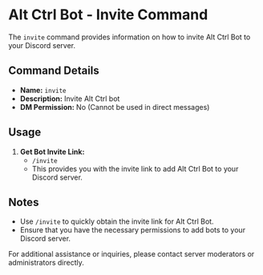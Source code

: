 # Alt Ctrl Bot - Invite Command

The `invite` command provides information on how to invite Alt Ctrl Bot to your Discord server.

## Command Details

-   **Name:** `invite`
-   **Description:** Invite Alt Ctrl bot
-   **DM Permission:** No (Cannot be used in direct messages)

## Usage

1. **Get Bot Invite Link:**
    - `/invite`
    - This provides you with the invite link to add Alt Ctrl Bot to your Discord server.

## Notes

-   Use `/invite` to quickly obtain the invite link for Alt Ctrl Bot.
-   Ensure that you have the necessary permissions to add bots to your Discord server.

For additional assistance or inquiries, please contact server moderators or administrators directly.
